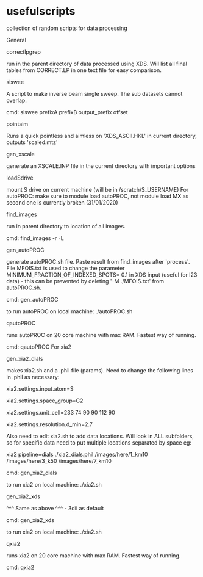 # usefulscripts
collection of random scripts for data processing

General

correctlpgrep

run in the parent directory of data processed using XDS. Will list all final tables from CORRECT.LP in one text file for easy comparison.


siswee

A script to make inverse beam single sweep. The sub datasets cannot overlap.

cmd: siswee prefixA prefixB output_prefix offset


pointaim

Runs a quick pointless and aimless on 'XDS_ASCII.HKL' in current directory, outputs 'scaled.mtz'


gen_xscale

generate an XSCALE.INP file in the current directory with important options


loadSdrive

mount S drive on current machine (will be in /scratch/S_USERNAME)
For autoPROC: make sure to module load autoPROC, not module load MX as second one is currently broken (31/01/2020)

find_images

run in parent directory to location of all images.

cmd: find_images -r -L


gen_autoPROC

generate autoPROC.sh file. Paste result from find_images after 'process'. File MFOIS.txt is used to change the parameter MINIMUM_FRACTION_OF_INDEXED_SPOTS= 0.1 in XDS input (useful for I23 data) - this can be prevented by deleting '-M ./MFOIS.txt' from autoPROC.sh.

cmd: gen_autoPROC

to run autoPROC on local machine: ./autoPROC.sh


qautoPROC

runs autoPROC on 20 core machine with max RAM. Fastest way of running.

cmd: qautoPROC
For xia2

gen_xia2_dials

makes xia2.sh and a .phil file (params). Need to change the following lines in .phil as necessary:

xia2.settings.input.atom=S

xia2.settings.space_group=C2

xia2.settings.unit_cell=233 74 90 90 112 90

xia2.settings.resolution.d_min=2.7

Also need to edit xia2.sh to add data locations. Will look in ALL subfolders, so for specific data need to put multiple locations separated by space eg:

xia2 pipeline=dials ./xia2_dials.phil /images/here/1_km10 /images/here/3_k50 /images/here/7_km10 

cmd: gen_xia2_dials

to run xia2 on local machine: ./xia2.sh


gen_xia2_xds

^^^ Same as above ^^^ - 3dii as default

cmd: gen_xia2_xds

to run xia2 on local machine: ./xia2.sh


qxia2

runs xia2 on 20 core machine with max RAM. Fastest way of running.

cmd: qxia2
